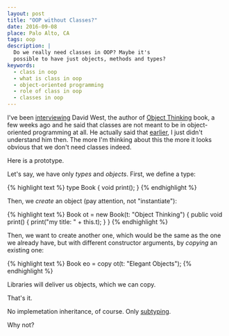 ```yaml
---
layout: post
title: "OOP without Classes?"
date: 2016-09-08
place: Palo Alto, CA
tags: oop
description: |
  Do we really need classes in OOP? Maybe it's
  possible to have just objects, methods and types?
keywords:
  - class in oop
  - what is class in oop
  - object-oriented programming
  - role of class in oop
  - classes in oop
---
```


I've been [interviewing](https://www.youtube.com/watch?v=s-hdZZzMCac)
David West, the author of [Object Thinking](http://amzn.to/266oJr4) book,
a few weeks ago and he said that classes are not meant to be in
object-oriented programming at all. He actually said that
[earlier](https://www.youtube.com/watch?v=RdE-d_EhzmA), I just didn't
understand him then. The more I'm thinking about this the more it looks
obvious that we don't need classes indeed.

<!--more-->

Here is a prototype.

Let's say, we have only _types_ and _objects_. First, we define a type:

{% highlight text %}
type Book {
  void print();
}
{% endhighlight %}

Then, we _create_ an object (pay attention, not "instantiate"):

{% highlight text %}
Book ot = new Book(t: "Object Thinking") {
  public void print() {
    print("my title: " + this.t);
  }
}
{% endhighlight %}

Then, we want to create another one, which would be the same as
the one we already have, but with different constructor arguments, by
_copying_ an existing one:

{% highlight text %}
Book eo = copy ot(t: "Elegant Objects");
{% endhighlight %}

Libraries will deliver us objects, which we can copy.

That's it.

No implemetation inheritance, of course.
Only [subtyping](https://en.wikipedia.org/wiki/Subtyping).

Why not?
